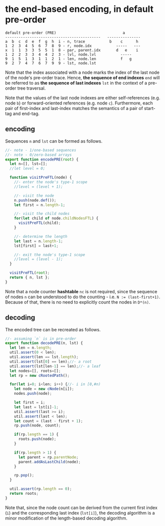 
<!-- ======================================================================= -->
# the end-based encoding, in default pre-order

```
default pre-order (PRE)                              a
-------------------------------------------   ---------------
a  b  c  d  e  f  g  h  i - n, trace           b    c      h
1  2  3  4  5  6  7  8  9 - r, node.idx           -----   ---
x  1  1  3  3  5  5  1  8 - par, parent.idx       d   e    i
1  2  2  3  3  4  4  2  3 - lvl, node.lvl           -----
9  1  5  1  3  1  1  2  1 - len, node.len           f   g
9  2  7  4  7  6  7  9  9 - lst, node.lst
```

Note that the index associated with a node marks the index of the last node
of the node's pre-order trace. Hence, **the sequence of end indexes** `end`
will be referred to as **the sequence of last indexes** `lst` in the context
of a pre-order tree traversal.

Note that the values of the last node indexes are either self-references
(e.g. node `b`) or forward-oriented references (e.g. node `c`). Furthermore,
each pair of first-index and last-index matches the semantics of a pair of
start-tag and end-tag.

<!-- ======================================================================= -->
## encoding

Sequences `n` and `lst` can be formed as follows.

```js
//- note - 1/one-based sequences
//- note - 0/zero-based arrays
export function encodePRE(root) {
  let n=[], lst=[];
  //let level = 0;

  function visitPreFTL(node) {
    //- enter the node's type-1 scope
    //level = (level + 1);

    //- visit the node
    n.push(node.def());
    let first = n.length-1;

    //- visit the child nodes
    for(let child of node.childNodesFTL) {
      visitPreFTL(child);
    }

    //- determine the length
    let last = n.length-1;
    lst[first] = last+1;

    //- exit the node's type-1 scope
    //level = (level - 1);
  }

  visitPreFTL(root);
  return { n, lst };
}
```

Note that a node counter **hashtable** `nc` is not required, since the sequence
of nodes `n` can be understood to do the counting - i.e. `N := (last-first+1)`.
Because of that, there is no need to explicitly count the nodes in `D*(n)`.

<!-- ======================================================================= -->
## decoding

The encoded tree can be recreated as follows.

```js
//- assuming `n` is in pre-order
export function decodePRE(n, lst) {
  let len = n.length;
  util.assert(0 < len);
  util.assert(len == lst.length);
  util.assert(lst[0] == len);//- a root
  util.assert(lst[len-1] == len);//- a leaf
  let nodes=[], roots=[];
  let rp = new cRootedPath();

  for(let i=0; i<len; i++) {//- i in [0,#n)
    let node = new cNode(n[i]);
    nodes.push(node);

    let first = i;
    let last = lst[i]-1;
    util.assert(last >= i);
    util.assert(last < len);
    let count = (last - first + 1);
    rp.push(node, count);

    if(rp.length == 1) {
      roots.push(node);
    }

    if(rp.length > 1) {
      let parent = rp.parentNode;
      parent.addAsLastChild(node);
    }

    rp.pop();
  }

  util.assert(rp.length == 0);
  return roots;
}
```

Note that, since the node count can be derived from the current first index
(`i`) and the corresponding last index (`lst[i]`), the decoding algorithm is
a minor modification of the length-based decoding algorithm.
